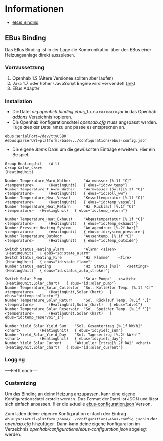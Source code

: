 # Informationen
- [eBus Binding](./documents/EBus-Binding.md)

## EBus Binding
Das EBus Binding ist in der Lage die Kommunikation über den EBus einer Heizungsanlage direkt auszulesen.

### Vorraussetzung

1. Openhab 1.5 (Ältere Versionen sollten aber laufen)
2. Java 1.7 oder höher (JavaScript Engine wird verwendet! [Link](http://www.oracle.com/technetwork/articles/java/jf14-nashorn-2126515.html))
2. EBus Adapter

### Installation

- Die Datei _org.openhab.binding.ebus_1.x.x.xxxxxxxxx.jar_ in das Openhab _addons_ Verzeichnis kopieren.
- Die Openhab Konfigurationsdatei _openhab.cfg_ muss angepasst werden. Füge dies der Datei hinzu und passe es entsprechen an.
```
ebus:serialPort=/dev/ttyUSB0
#ebus:parserUrl=platform:/base/../configurations/ebus-config.json
```
- Die eigene _.items_ Datei um die gewüschten Einträge erweitern. Hier ein Beispiel.
```
Group HeatingUnit	(All)
Group Solar_Chart													(HeatingUnit)

Number Temperature_Warm_Wather		"Warmwasser [%.1f °C]"	<temperature> 		(HeatingUnit) 	{ ebus="id:ww_temp"}
Number Temperature_T_Warm_Wather	"Warmwasser (Soll)[%.1f °C]"	<temperature> 		(HeatingUnit) 	{ ebus="id:soll_ww"}
Number Temperature_Heat_Vessel		"Kesseltemperatur [%.1f °C]"	<temperature> 		(HeatingUnit) 	{ ebus="id:temp_vessel"}
Number Temperature_Heat_Return		"Hz. Rücklauf [%.1f °C]"	<temperature> 	(HeatingUnit) 	{ ebus="id:temp_return"}

Number Temperature_Heat_Exhaust		"Abgastempertatur [%.1f °C]"	<temperature> 		(HeatingUnit) 	{ ebus="id:temp_exhaust"}
Number Pressure_Heating_System		"Anlagendruck [%.2f bar]"	<temperature> 		(HeatingUnit) 	{ ebus="id:system_pressure"}
Number Temperature_Outdoor			"Aussentemp. [%.1f °C]"	<temperature> 		(HeatingUnit) 	{ ebus="id:temp_outside"}

Switch Status_Heating_Alarm			"Alarm"	<siren> 		(HeatingUnit) 	{ ebus="id:state_alarm"}
Switch Status_Heating_Fire			"Hz. Flamme"	<fire> 		(HeatingUnit) 	{ ebus="id:state_flame"}
Number Status_Heating				"Hz. Status [%s]"	<settings>	(HeatingUnit) 	{ ebus="id:status_auto_stroker"}

Switch Solar_Pump					"Solar Pumpe"	<switch> 		(HeatingUnit,Solar_Chart) 	{ ebus="id:solar_pump"}
Number Temperature_Solar_Collector	"Sol. Kollektor Temp. [%.1f °C]"	<temperature> 		(HeatingUnit,Solar_Chart) 	{ ebus="id:temp_collector"}
Number Temperature_Solar_Return		"Sol. Rücklauf Temp. [%.1f °C]"	<temperature> 		(HeatingUnit,Solar_Chart) 	{ ebus="id:e1"}
Number Temperature_Solar_Reservoir	"Sol. Speicher Temp. [%.1f °C]"	<temperature> 		(HeatingUnit,Solar_Chart) 	{ ebus="id:temp_reservoir_1"}

Number Yield_Solar_Yield_Sum	"Sol. Gesamtertrag [%.1f kW/h]"	<chart> 		(HeatingUnit) 	{ ebus="id:yield_sum"}
Number Yield_Solar_Yield_Day	"Sol. Tagesertrag [%.2f kW/h]"	<chart> 		(HeatingUnit) 	{ ebus="id:yield_day"}
Number Yield_Solar_Current		"Aktueller Ertrag[%.2f kW]"	<chart> 		(HeatingUnit,Solar_Chart) 	{ ebus="id:solar_current"}
```

### Logging
---Fehlt noch---

### Customizing
Um das Binding an deine Heizung anzupassen, kann eine eigene Konfigurationsdatei erstellt werden. Das Format der Datei ist JSON und lässt sich einfach anpassen.
Hier die aktuelle [ebus-configuration.json](https://github.com/csowada/openhab-bindings/blob/master/org.openhab.binding.ebus/src/META-INF/ebus-configuration.json) Version.

Zum laden deiner eigenen Konfiguration einfach den Eintrag ``ebus:parserUrl=platform:/base/../configurations/ebus-config.json`` in der _openhab.cfg_ hinzufügen. Dann kann deine eigene Konfiguration im Verzeichnis _openhab/configurations/ebus-configuration.json_ abgelegt werden.
